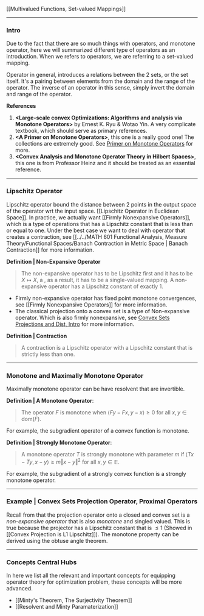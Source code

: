 [[Multivalued Functions, Set-valued Mappings]]

---
### **Intro**

Due to the fact that there are so much things with operators, and monotone operator, here we will summarized different type of operators as an introduction. When we refers to operators, we are referring to a set-valued mapping. 

Operator in general, introduces a relations between the 2 sets, or the set itself. It's a pairing between elements from the domain and the range of the operator. The inverse of an operator in this sense, simply invert the domain and range of the operator. 


**References**
1. **\<Large-scale convex Optimizations: Algorithms and analysis via Monotone Operators\>** by Ernest K. Ryu & Wotao Yin. A very complicate textbook, which should serve as primary references. 
2. **\<A Primer on Monotone Operators\>**, this one is a really good one! The collections are extremely good.  See [Primer on Monotone Operators](Primer%20on%20Monotone%20Operators.pdf) for more. 
3. **\<Convex Analysis and Monotone Operator Theory in Hilbert Spaces\>**, this one is from Professor Heinz and it should be treated as an essential reference. 

---
### **Lipschitz Operator**

Lipschitz operator bound the distance between 2 points in the output space of the operator wrt the input space. [[Lipschitz Operator in Euclidean Space]]. In practice, we actually want [[Firmly Nonexpansive Operators]], which is a type of operations that has a Lipschitz constant that is less than or equal to one. Under the best case we want to deal with operator that creates a contraction, see [[../../MATH 601 Functional Analysis, Measure Theory/Functional Spaces/Banach Contraction in Metric Space | Banach Contraction]] for more information. 


**Definition | Non-Expansive Operator**
> The non-expansive operator has to be Lipschitz first and it has to be $X\mapsto X$, a , as a result, it has to be a single-valued mapping. A non-expansive operator has a Lipschitz constant of exactly $1$. 


- Firmly non-expansive operator has fixed point monotone convergences, see [[Firmly Nonexpansive Operators]] for more information.
- The classical projection onto a convex set is a type of Non-expansive operator. Which is also firmly nonexpansive, see [Convex Sets Projections and Dist, Intro](../Background/Convex%20Sets%20Projections%20and%20Dist,%20Intro.md) for more information. 


**Definition | Contraction**
>  A contraction is a Lipschitz operator with a Lipschitz constant that is strictly less than one.



---
### **Monotone and Maximally Monotone Operator**

Maximally monotone operator can be have resolvent that are invertible. 

**Definition | A Monotone Operator**:

> The operator $F$ is monotone when $\langle Fy - Fx, y - x\rangle \ge 0$ for all $x, y \in \text{dom}(F)$. 

For example, the subgradient operator of a convex function is monotone. 

**Definition | Strongly Monotone Operator**: 
> A monotone operator $T$ is strongly monotone with parameter $m$ if $\langle Tx - Ty, x - y\rangle \ge m \Vert x - y\Vert^2$ for all $x, y\in \mathbb E$. 

For example, the subgradient of a strongly convex function is a strongly monotone operator. 


---
### **Example | Convex Sets Projection Operator, Proximal Operators**

Recall from that the projection operator onto a closed and convex set is a *non-expansive operator* that is also *monotone* and singled valued. This is true because the projector has a Lipschitz constant that is $\le 1$ (Showed in [[Convex Projection is L1 Lipschitz]]). The monotone property can be derived using the obtuse angle theorem. 


---
### **Concepts Central Hubs**

In here we list all the relevant and important concepts for equipping operator theory for optimization problem, these concepts will be more advanced. 

* [[Minty's Theorem, The Surjectivity Theorem]]
* [[Resolvent and Minty Paramaterization]]


